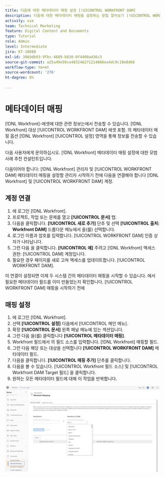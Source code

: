 ```yaml
---
title: 다음에 대한 메타데이터 매핑 설정 [!UICONTROL WORKFRONT DAM]
description: 다음에 대한 메타데이터 매핑을 설정하는 방법 알아보기 [!UICONTROL WORKFRONT DAM].
activity: use
team: Technical Marketing
feature: Digital Content and Documents
type: Tutorial
role: Admin
level: Intermediate
jira: KT-10088
exl-id: 3869db93-9fbc-4689-b838-0f4400a436c3
source-git-commit: a25a49e59ca483246271214886ea4dc9c10e8d66
workflow-type: tm+mt
source-wordcount: '276'
ht-degree: 0%

---
```


# 메타데이터 매핑

[!DNL Workfront]-에셋에 대한 관련 정보는에서 전송할 수 있습니다. [!DNL Workfront] 대상 [!UICONTROL WORKFRONT DAM] 에셋 포함. 의 메타데이터 매핑 옵션 [!DNL Workfront] [!UICONTROL 설정] 영역을 통해 정보를 전송할 수 있습니다.

다음 사용자에게 문의하십시오. [!DNL Workfront] 메타데이터 매핑 설정에 대한 모범 사례 추천 컨설턴트입니다.

다음이어야 합니다: [!DNL Workfront] 관리자 및 [!UICONTROL WORKFRONT DAM] 메타데이터 매핑을 설정할 관리자 시작하기 전에 다음을 연결해야 합니다 [!DNL Workfront] 및 [!UICONTROL WORKFRONT DAM] 계정.

## 계정 연결

1. 에 로그인 [!DNL Workfront].
1. 프로젝트, 작업 또는 문제를 열고 **[!UICONTROL 문서]** 탭.
1. 다음을 클릭합니다. **[!UICONTROL 새로 추가]** 단추 및 선택 **[!UICONTROL 출처: Workfront DAM]** 드롭다운 메뉴에서 을(를) 선택합니다.
1. 로그인 이름과 암호를 입력합니다. [!UICONTROL WORKFRONT DAM] 인증 상자가 나타납니다.
1. 그런 다음 을 클릭합니다. **[!UICONTROL 예]** 주려고 [!DNL Workfront] 액세스 권한: [!UICONTROL DAM] 계정입니다.
1. 필요한 경우 페이지를 새로 고쳐 액세스를 업데이트합니다. [!UICONTROL WORKFRONT DAM].

이 연결이 설정되면 이제 두 시스템 간의 메타데이터 매핑을 시작할 수 있습니다. 에서 필요한 메타데이터 필드를 이미 만들었는지 확인합니다. [!UICONTROL WORKFRONT DAM] 매핑을 시작하기 전에

## 매핑 설정

1. 에 로그인 [!DNL Workfront].
1. 선택 **[!UICONTROL 설정]** 다음에서 [!UICONTROL 메인 메뉴].
1. 확장 **[!UICONTROL 문서]** 왼쪽 패널 메뉴에 있는 섹션입니다.
1. 그런 다음 을(를) 클릭합니다 **[!UICONTROL 메타데이터 매핑]**.
1. Workfront 필드에서 의 필드 소스를 입력합니다. [!DNL Workfront] 매핑할 필드.
1. 그런 다음 해당 또는 대상을 선택합니다 **[!UICONTROL WORKFRONT DAM]** 메타데이터 필드.
1. 다음을 클릭합니다. **[!UICONTROL 매핑 추가]** 단추를 클릭합니다.
1. 다음을 볼 수 있습니다. [!UICONTROL Workfront 필드 소스] 및 [!UICONTROL Workfront DAM Target 필드] 을 클릭합니다.
1. 원하는 모든 메타데이터 필드에 대해 이 작업을 반복합니다.

![의 스크린샷 [!UICONTROL 메타데이터 매핑] 화면 위치 [!DNL Workfront]](assets/01-metadata-mapping.png)
